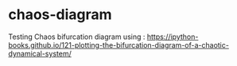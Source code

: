 # chaos-diagram

Testing Chaos bifurcation diagram using : https://ipython-books.github.io/121-plotting-the-bifurcation-diagram-of-a-chaotic-dynamical-system/
